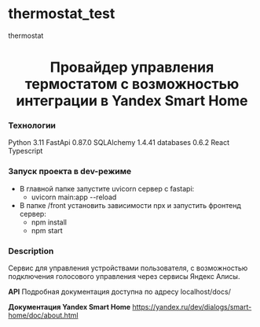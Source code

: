 # thermostat_test
thermostat

<h1 align="center">Провайдер управления термостатом с возможностью интеграции в Yandex Smart Home</h1>


### Технологии
Python 3.11
FastApi 0.87.0
SQLAlchemy 1.4.41
databases 0.6.2
React Typescript


### Запуск проекта в dev-режиме
- В главной папке запустите uvicorn сервер с fastapi:
    - uvicorn main:app --reload
- В папке /front установить зависимости npx и запустить фронтенд сервер:
    - npm install
    - npm start

### Description
Сервис для управления устройствами пользователя, с возможностью подключения голосового управления через сервисы Яндекс Алисы.

**API**
Подробная документация доступна по адресу localhost/docs/

**Документация Yandex Smart Home**
https://yandex.ru/dev/dialogs/smart-home/doc/about.html
